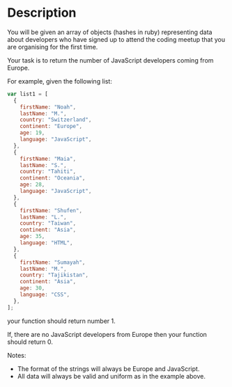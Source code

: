 # Description

You will be given an array of objects (hashes in ruby) representing data about developers who have signed up to attend the coding meetup that you are organising for the first time.

Your task is to return the number of JavaScript developers coming from Europe.

For example, given the following list:

```js
var list1 = [
  {
    firstName: "Noah",
    lastName: "M.",
    country: "Switzerland",
    continent: "Europe",
    age: 19,
    language: "JavaScript",
  },
  {
    firstName: "Maia",
    lastName: "S.",
    country: "Tahiti",
    continent: "Oceania",
    age: 28,
    language: "JavaScript",
  },
  {
    firstName: "Shufen",
    lastName: "L.",
    country: "Taiwan",
    continent: "Asia",
    age: 35,
    language: "HTML",
  },
  {
    firstName: "Sumayah",
    lastName: "M.",
    country: "Tajikistan",
    continent: "Asia",
    age: 30,
    language: "CSS",
  },
];
```

your function should return number 1.

If, there are no JavaScript developers from Europe then your function should return 0.

Notes:

- The format of the strings will always be Europe and JavaScript.
- All data will always be valid and uniform as in the example above.

